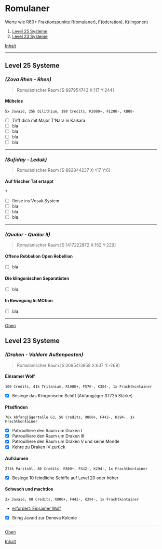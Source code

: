 # Romulaner

Werte wie R60+ Fraktionspunkte R(omulaner), F(öderation), K(lingonen)

1. [Level 25 Systeme](mRomulaner.md#level-25-systeme)
2. [Level 23 Systeme](mRomulaner.md#level-23-systeme)

[Inhalt](README.md#inhalt)

---


## Level 25 Systeme

### _**(Zova Rhen - Rhen)**_
> Romulanischer Raum [S:897954743 X:117 Y:244]

#### Mühelos
`5x Javaid, 25k Dilithium, 190 Credits, R2000+, F1200-, K800-`
- [ ] Triff dich mit Major T'Nara in Kaikara
- [ ] bla
- [ ] bla
- [ ] bla
- [ ] bla

---

### _**(Sufiday - Leduk)**_
> Romulanischer Raum [S:892844237 X:417 Y:6]

#### Auf frischer Tat ertappt
`?`
- [ ] Reise ins Vosak System
- [ ] bla
- [ ] bla
- [ ] bla

---

### _**(Qualor - Qualor II)**_
> Romulanischer Raum [S:1417222872 X:152 Y:229]

#### Offene Rebbelion Open Rebellion 
- [ ] bla

#### Die klingonischen Separatisten
- [ ] bla

#### In Bewegung In MOtion
- [ ] bla

---


[Oben](#romulaner)


## Level 23 Systeme

### _**(Draken - Valdore Außenposten)**_
> Romulanischer Raum [S:2095413858 X:637 Y:-268]

#### Einsamer Wolf
`100 Credits, 41k Tritanium, R1000+, F576-, K384-, 1x Frachtkontainer`
- [x] Besiege das Klingonische Schiff (Abfangjäger 37725 Stärke)

#### Pfadfinden
`70x Abfangjägerteile G3, 50 Credits, R800+, F442-, K294-, 1x Frachtkontainer`
- [x] Patrouilliere den Raum um Draken I
- [x] Patrouilliere den Raum um Draken III
- [x] Patrouilliere den Raum um Draken V und seine Monde
- [x] Kehre zu Draken IV zurück

#### Aufräumen
`273k Parstahl, 80 Credits, R800+, F442-, K294-, 1x Frachtkontainer`
- [x] Besiege 10 feindliche Schiffe auf Level 20 oder höher

#### Schwach und machtlos
`2x Javaid, 80 Credits, R800+, F442-, K294-, 1x Frachtkontainer`
- [erfordert: Einsamer Wolf](#einsamer-wolf)
- [x] Bring Javaid zur Deneva Kolonie
  
---
[Oben](#romulaner)

[Inhalt](README.md#inhalt)
